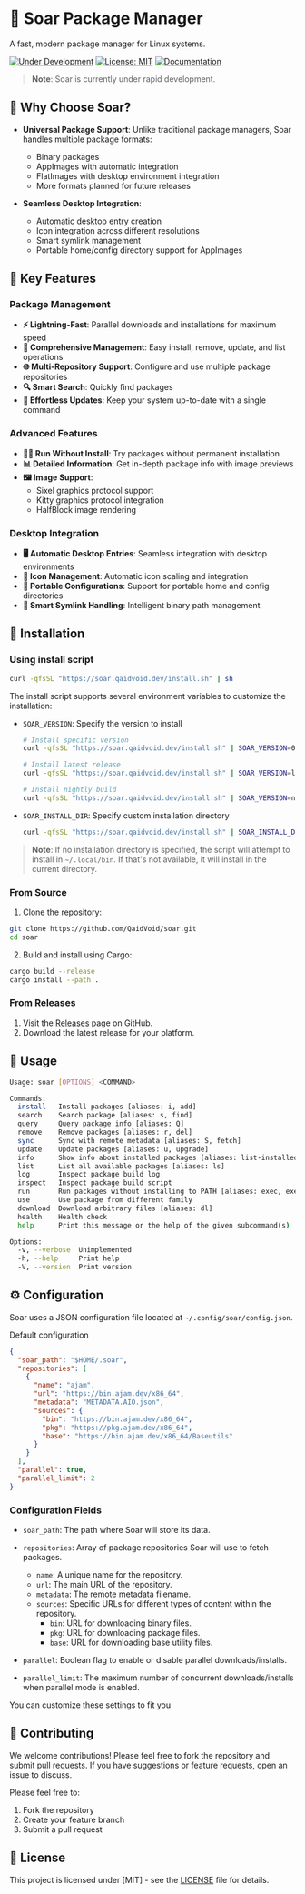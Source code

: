 # 🚀 Soar Package Manager

A fast, modern package manager for Linux systems.

[![Under Development](https://img.shields.io/badge/status-under%20development-orange)](https://github.com/QaidVoid/soar)
[![License: MIT](https://img.shields.io/badge/License-MIT-yellow.svg)](https://opensource.org/licenses/MIT)
[![Documentation](https://img.shields.io/badge/docs-soar.qaidvoid.dev-blue)](https://soar.qaidvoid.dev)

> **Note**: Soar is currently under rapid development.

## 🎯 Why Choose Soar?

- **Universal Package Support**: Unlike traditional package managers, Soar handles multiple package formats:
  - Binary packages
  - AppImages with automatic integration
  - FlatImages with desktop environment integration
  - More formats planned for future releases

- **Seamless Desktop Integration**: 
  - Automatic desktop entry creation
  - Icon integration across different resolutions
  - Smart symlink management
  - Portable home/config directory support for AppImages

## 🌟 Key Features

### Package Management
- **⚡ Lightning-Fast**: Parallel downloads and installations for maximum speed
- **🧰 Comprehensive Management**: Easy install, remove, update, and list operations
- **🌐 Multi-Repository Support**: Configure and use multiple package repositories
- **🔍 Smart Search**: Quickly find packages
- **🔄 Effortless Updates**: Keep your system up-to-date with a single command

### Advanced Features
- **🏃‍♂️ Run Without Install**: Try packages without permanent installation
- **📊 Detailed Information**: Get in-depth package info with image previews
- **🖼️ Image Support**: 
  - Sixel graphics protocol support
  - Kitty graphics protocol integration
  - HalfBlock image rendering

### Desktop Integration
- **🖥️ Automatic Desktop Entries**: Seamless integration with desktop environments
- **🎨 Icon Management**: Automatic icon scaling and integration
- **📁 Portable Configurations**: Support for portable home and config directories
- **🔗 Smart Symlink Handling**: Intelligent binary path management

## 🔧 Installation

### Using install script
```sh
curl -qfsSL "https://soar.qaidvoid.dev/install.sh" | sh
```
The install script supports several environment variables to customize the installation:

- `SOAR_VERSION`: Specify the version to install
  ```sh
  # Install specific version
  curl -qfsSL "https://soar.qaidvoid.dev/install.sh" | SOAR_VERSION=0.4.0 sh

  # Install latest release
  curl -qfsSL "https://soar.qaidvoid.dev/install.sh" | SOAR_VERSION=latest sh

  # Install nightly build
  curl -qfsSL "https://soar.qaidvoid.dev/install.sh" | SOAR_VERSION=nightly sh
  ```

- `SOAR_INSTALL_DIR`: Specify custom installation directory
  ```sh
  curl -qfsSL "https://soar.qaidvoid.dev/install.sh" | SOAR_INSTALL_DIR=~/.bin sh
  ```

> **Note**: If no installation directory is specified, the script will attempt to install in `~/.local/bin`. If that's not available, it will install in the current directory.

### From Source

1. Clone the repository:
```sh
git clone https://github.com/QaidVoid/soar.git
cd soar
```

2. Build and install using Cargo:
```sh
cargo build --release
cargo install --path .
```

### From Releases

1. Visit the [Releases](https://github.com/QaidVoid/soar/releases) page on GitHub.
2. Download the latest release for your platform.

## 🎯 Usage

```sh
Usage: soar [OPTIONS] <COMMAND>

Commands:
  install   Install packages [aliases: i, add]
  search    Search package [aliases: s, find]
  query     Query package info [aliases: Q]
  remove    Remove packages [aliases: r, del]
  sync      Sync with remote metadata [aliases: S, fetch]
  update    Update packages [aliases: u, upgrade]
  info      Show info about installed packages [aliases: list-installed]
  list      List all available packages [aliases: ls]
  log       Inspect package build log
  inspect   Inspect package build script
  run       Run packages without installing to PATH [aliases: exec, execute]
  use       Use package from different family
  download  Download arbitrary files [aliases: dl]
  health    Health check
  help      Print this message or the help of the given subcommand(s)

Options:
  -v, --verbose  Unimplemented
  -h, --help     Print help
  -V, --version  Print version
```

## ⚙️ Configuration

Soar uses a JSON configuration file located at `~/.config/soar/config.json`.

Default configuration
```json
{
  "soar_path": "$HOME/.soar",
  "repositories": [
    {
      "name": "ajam",
      "url": "https://bin.ajam.dev/x86_64",
      "metadata": "METADATA.AIO.json",
      "sources": {
        "bin": "https://bin.ajam.dev/x86_64",
        "pkg": "https://pkg.ajam.dev/x86_64",
        "base": "https://bin.ajam.dev/x86_64/Baseutils"
      }
    }
  ],
  "parallel": true,
  "parallel_limit": 2
}
```

### Configuration Fields

- `soar_path`: The path where Soar will store its data.

- `repositories`: Array of package repositories Soar will use to fetch packages.
  - `name`: A unique name for the repository.
  - `url`: The main URL of the repository.
  - `metadata`: The remote metadata filename.
  - `sources`: Specific URLs for different types of content within the repository.
    - `bin`: URL for downloading binary files.
    - `pkg`: URL for downloading package files.
    - `base`: URL for downloading base utility files.

- `parallel`: Boolean flag to enable or disable parallel downloads/installs.

- `parallel_limit`: The maximum number of concurrent downloads/installs when parallel mode is enabled.

You can customize these settings to fit you


## 🤝 Contributing

We welcome contributions! Please feel free to fork the repository and submit
pull requests. If you have suggestions or feature requests, open an issue to
discuss.

Please feel free to:
1. Fork the repository
2. Create your feature branch
3. Submit a pull request

## 📝 License

This project is licensed under [MIT] - see the [LICENSE](LICENSE) file for details.

